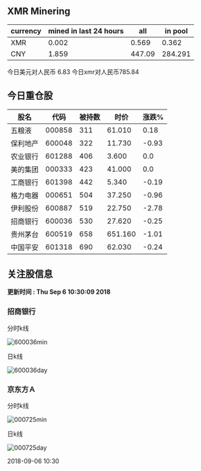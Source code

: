 ## XMR Minering

|currency|mined in last 24 hours|all|in pool|
|---|---|---|---|
|XMR|0.002|0.569|0.362|
|CNY|1.859|447.09|284.291|

今日美元对人民币 6.83	今日xmr对人民币785.84


## 今日重仓股 

|股名|代码|被持数|时价|涨跌%|
|---|---|---|---|---|
|五粮液|000858|311|61.010|0.18|
|保利地产|600048|322|11.730|-0.93|
|农业银行|601288|406|3.600|0.0|
|美的集团|000333|423|41.000|0.0|
|工商银行|601398|442|5.340|-0.19|
|格力电器|000651|504|37.250|-0.96|
|伊利股份|600887|519|22.750|-2.78|
|招商银行|600036|530|27.620|-0.25|
|贵州茅台|600519|658|651.160|-1.01|
|中国平安|601318|690|62.030|-0.24|

## 关注股信息
**更新时间 : Thu Sep  6 10:30:09 2018**
### 招商银行 
分时k线

![600036min](http://image.sinajs.cn/newchart/min/n/sh600036.gif)

日k线

![600036day](http://image.sinajs.cn/newchart/daily/n/sh600036.gif)

### 京东方Ａ 
分时k线

![000725min](http://image.sinajs.cn/newchart/min/n/sz000725.gif)

日k线

![000725day](http://image.sinajs.cn/newchart/daily/n/sz000725.gif)

2018-09-06 10:30